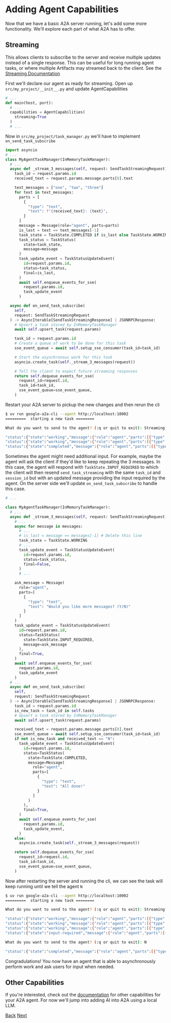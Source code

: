 # Adding Agent Capabilities

Now that we have a basic A2A server running, let's add some more functionality. We'll explore each part of what A2A has to offer.

## Streaming <!-- {docsify-ignore} -->

This allows clients to subscribe to the server and receive multiple updates instead of a single response. This can be useful for long running agent tasks, or where multiple Artifacts may streamed back to the client. See the [Streaming Documentation](/documentation.md?id=streaming-support)

First we'll declare our agent as ready for streaming. Open up `src/my_project/__init__.py` and update AgentCapabilities

```python
# ...
def main(host, port):
  # ...
  capabilities = AgentCapabilities(
    streaming=True
  )
  # ...
```

Now in `src/my_project/task_manager.py` we'll have to implement `on_send_task_subscribe`

```python
import asyncio
# ...
class MyAgentTaskManager(InMemoryTaskManager):
  # ...
  async def _stream_3_messages(self, request: SendTaskStreamingRequest):
    task_id = request.params.id
    received_text = request.params.message.parts[0].text

    text_messages = ["one", "two", "three"]
    for text in text_messages:
      parts = [
        {
          "type": "text",
          "text": f"{received_text}: {text}",
        }
      ]
      message = Message(role="agent", parts=parts)
      is_last = text == text_messages[-1]
      task_state = TaskState.COMPLETED if is_last else TaskState.WORKING
      task_status = TaskStatus(
        state=task_state,
        message=message
      )
      task_update_event = TaskStatusUpdateEvent(
        id=request.params.id,
        status=task_status,
        final=is_last,
      )
      await self.enqueue_events_for_sse(
        request.params.id,
        task_update_event
      )

  async def on_send_task_subscribe(
    self,
    request: SendTaskStreamingRequest
  ) -> AsyncIterable[SendTaskStreamingResponse] | JSONRPCResponse:
    # Upsert a task stored by InMemoryTaskManager
    await self.upsert_task(request.params)

    task_id = request.params.id
    # Create a queue of work to be done for this task
    sse_event_queue = await self.setup_sse_consumer(task_id=task_id)

    # Start the asynchronous work for this task
    asyncio.create_task(self._stream_3_messages(request))

    # Tell the client to expect future streaming responses
    return self.dequeue_events_for_sse(
      request_id=request.id,
      task_id=task_id,
      sse_event_queue=sse_event_queue,
    )
```

Restart your A2A server to pickup the new changes and then rerun the cli

```bash
$ uv run google-a2a-cli --agent http://localhost:10002
=========  starting a new task ========

What do you want to send to the agent? (:q or quit to exit): Streaming?

"status":{"state":"working","message":{"role":"agent","parts":[{"type":"text","text":"Streaming?: one"}]}
"status":{"state":"working","message":{"role":"agent","parts":[{"type":"text","text":"Streaming?: two"}]}
"status":{"state":"completed","message":{"role":"agent","parts":[{"type":"text","text":"Streaming?: three"}]}

```


Sometimes the agent might need additional input. For example, maybe the agent will ask the client if they'd like to keep repeating the 3 messages. In this case, the agent will respond with `TaskState.INPUT_REQUIRED` to which the client will then resend `send_task_streaming` with the same `task_id` and `session_id` but with an updated message providing the input required by the agent. On the server side we'll update `on_send_task_subscribe` to handle this case.

```python
# ...

class MyAgentTaskManager(InMemoryTaskManager):
  # ...
  async def _stream_3_messages(self, request: SendTaskStreamingRequest):
    # ...
    async for message in messages:
      # ...
      # is_last = message == messages[-1] # Delete this line
      task_state = TaskState.WORKING
      # ...
      task_update_event = TaskStatusUpdateEvent(
        id=request.params.id,
        status=task_status,
        final=False,
      )
      # ...

    ask_message = Message(
      role="agent",
      parts=[
        {
          "type": "text",
          "text": "Would you like more messages? (Y/N)"
        }
      ]
    )
    task_update_event = TaskStatusUpdateEvent(
      id=request.params.id,
      status=TaskStatus(
        state=TaskState.INPUT_REQUIRED,
        message=ask_message
      ),
      final=True,
    )
    await self.enqueue_events_for_sse(
      request.params.id,
      task_update_event
    )
  # ...
  async def on_send_task_subscribe(
    self,
    request: SendTaskStreamingRequest
  ) -> AsyncIterable[SendTaskStreamingResponse] | JSONRPCResponse:
    task_id = request.params.id
    is_new_task = task_id in self.tasks
    # Upsert a task stored by InMemoryTaskManager
    await self.upsert_task(request.params)

    received_text = request.params.message.parts[0].text
    sse_event_queue = await self.setup_sse_consumer(task_id=task_id)
    if not is_new_task and received_text == "N":
      task_update_event = TaskStatusUpdateEvent(
        id=request.params.id,
        status=TaskStatus(
          state=TaskState.COMPLETED,
          message=Message(
            role="agent",
            parts=[
              {
                "type": "text",
                "text": "All done!"
              }
            ]
          )
        ),
        final=True,
      )
      await self.enqueue_events_for_sse(
        request.params.id,
        task_update_event,
      )
    else:
      asyncio.create_task(self._stream_3_messages(request))

    return self.dequeue_events_for_sse(
      request_id=request.id,
      task_id=task_id,
      sse_event_queue=sse_event_queue,
    )
```

Now after restarting the server and running the cli, we can see the task will keep running until we tell the agent `N`

```bash
$ uv run google-a2a-cli --agent http://localhost:10002
=========  starting a new task ========

What do you want to send to the agent? (:q or quit to exit): Streaming?

"status":{"state":"working","message":{"role":"agent","parts":[{"type":"text","text":"Streaming?: one"}]}
"status":{"state":"working","message":{"role":"agent","parts":[{"type":"text","text":"Streaming?: two"}]}
"status":{"state":"working","message":{"role":"agent","parts":[{"type":"text","text":"Streaming?: three"}]}
"status":{"state":"input-required","message":{"role":"agent","parts":[{"type":"text","text":"Would you like more messages? (Y/N)"}]}

What do you want to send to the agent? (:q or quit to exit): N

"status":{"state":"completed","message":{"role":"agent","parts":[{"type":"text","text":"All done!"}]}

```

Congradulations! You now have an agent that is able to asynchronously perform work and ask users for input when needed.

## Other Capabilities <!-- {docsify-ignore} -->

If you're interested, check out the [documentation](/documentation.md?id=sample-methods-and-json-responses) for other capabilities for your A2A agent. For now we'll jump into adding AI into A2A using a local LLM.


<div class="bottom-buttons" style="flex flex-row">
  <a href="#/tutorials/python/7_interact_with_server.md" class="back-button">Back</a>
  <a href="#/tutorials/python/9_ollama_agent.md" class="next-button">Next</a>
</div>
